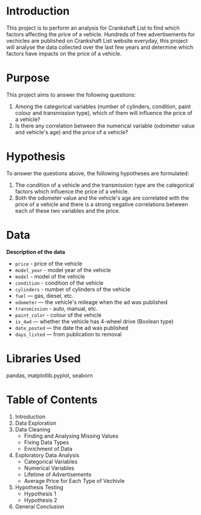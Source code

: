 # Introduction
This project is to perform an analysis for Crankshaft List to find which factors affecting the price of a vehicle.
Hundreds of free advertisements for vechicles are published on Crankshaft List website everyday, this project will analyse the data collected over the last few years and determine which factors have impacts on the price of a vehicle.

# Purpose
This project aims to answer the following questions:

1. Among the categorical variables (number of cylinders, condition, paint colour and transmission type), which of them will influence the price of a vehicle?
2. Is there any correlation between the numerical variable (odometer value and vehicle's age) and the price of a vehicle?

# Hypothesis
To answer the questions above, the following hypotheses are formulated:

1. The condition of a vehicle and the transmission type are the categorical factors which influence the price of a vehicle.
2. Both the odometer value and the vehicle's age are correlated with the price of a vehicle and there is a strong negative correlations between each of these two variables and the price.

# Data
**Description of the data**
- `price` - price of the vehicle
- `model_year` - model year of the vehicle
- `model` - model of the vehicle
- `condition` - condition of the vehicle
- `cylinders` - number of cylinders of the vehicle
- `fuel` — gas, diesel, etc.
- `odometer` — the vehicle's mileage when the ad was published
- `transmission` - auto, manual, etc.
- `paint_color` - colour of the vehicle
- `is_4wd` — whether the vehicle has 4-wheel drive (Boolean type)
- `date_posted` — the date the ad was published
- `days_listed` — from publication to removal

# Libraries Used
pandas, matplotlib.pyplot, seaborn

# Table of Contents
1. Introduction
2. Data Exploration
3. Data Cleaning
   - Finding and Analysing Missing Values
   - Fixing Data Types
   - Enrichment of Data
4. Exploratory Data Analysis
   - Categorical Variables
   - Numerical Variables
   - Lifetime of Advertisements
   - Average Price for Each Type of Vechivle
5. Hypothesis Testing
   - Hypothesis 1
   - Hypothesis 2
7. General Conclusion 
